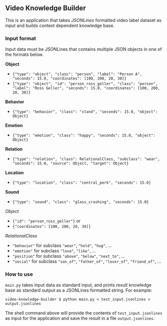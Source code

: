 ## Video Knowledge Builder

This is an application that takes *JSONLines* formatted video label dataset as input and
builds context dependent knowledge base.

### Input format

Input data must be JSONLines that contains multiple JSON objects in one of the
formats below.

**Object**

* `{"type": "object", "class": "person", "label": "Person A", "seconds": 15.0, "coordinates": [100, 200, 20, 30]}`
* `{"type": "object", "id": "person_ross_geller", "class": "person", "label": "Ross Geller", "seconds": 15.0, "coordinates": [100, 200, 20, 30]}`

**Behavior**

* `{"type": "behavior", "class": "stand", "seconds": 15.0, "object": Object}`

**Emotion**

* `{"type": "emotion", "class": "happy", "seconds": 15.0, "object": Object}`

**Relation**

* `{"type": "relation", "class": RelationalClass, "subclass": "wear", "seconds": 15.0, "source": Object, "target": Object}`

**Location**

* `{"type": "location", "class": "central_perk", "seconds": 15.0}`

**Sound**

* `{"type": "sound", "class": "glass_crashing", "seconds": 15.0}`

*Object*

* `{"id": "person_ross_geller"}` or
* `{"coordinates": [100, 200, 20, 30]}`

*RelationalClass*

* `"behavior"` for subclass `"wear"`, `"hold"`, `"hug"`, …
* `"emotion"` for subclass `"love"`, `"like"`, …
* `"position"` for subclass `"above"`, `"below"`, `"next_to"`, …
* `"social"` for subclass `"son_of"`, `"father_of"`, `"lover_of"`, `"friend_of"`, …

### How to use

`main.py` takes input data as standard input, and prints result knowledge base as
standard output as a JSONLines formatted string. For example:

```
video-knowledge-builder $ python main.py < test_input.jsonlines > output.jsonlines
```

The shell command above will provide the contents of `test_input.jsonlines` as
input for the application and save the result in a file `output.jsonlines`.
